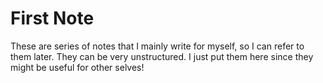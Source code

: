 <!--
.. title: First Note
.. slug: firt-note
.. date: 2019-10-26 13:55:35 UTC+02:00
.. tags: 
.. category: 
.. link: 
.. description: 
.. type: text
-->

# First Note
These are series of notes that I mainly write for myself, so I can refer to them later. They can be very unstructured. I just put them here since they might be useful for other selves! 
